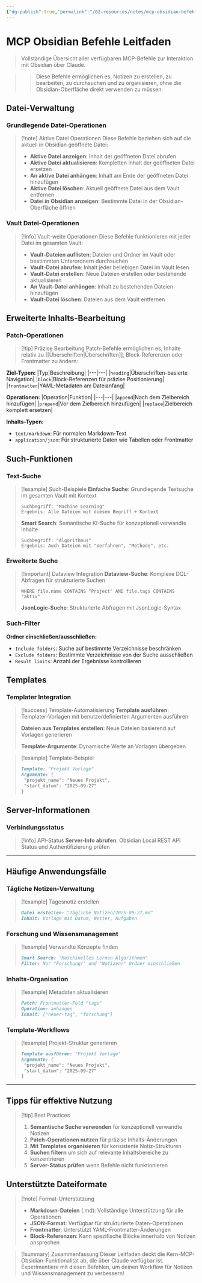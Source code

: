 ```yaml
---
{"dg-publish":true,"permalink":"/02-resources/notes/mcp-obsidian-befehle-leitfaden/","tags":["obsidian/mcp","claude/commands","api/integration"],"noteIcon":"","updated":"2025-09-27T01:10:10.000+02:00"}
---
```



# MCP Obsidian Befehle Leitfaden

>Vollständige Übersicht aller verfügbaren MCP-Befehle zur Interaktion mit Obsidian über Claude.

>>Diese Befehle ermöglichen es, Notizen zu erstellen, zu bearbeiten, zu durchsuchen und zu organisieren, ohne die Obsidian-Oberfläche direkt verwenden zu müssen.

## Datei-Verwaltung

### Grundlegende Datei-Operationen

>[!note] Aktive Datei Operationen
>Diese Befehle beziehen sich auf die aktuell in Obsidian geöffnete Datei:
>- **Aktive Datei anzeigen**: Inhalt der geöffneten Datei abrufen
>- **Aktive Datei aktualisieren**: Kompletten Inhalt der geöffneten Datei ersetzen
>- **An aktive Datei anhängen**: Inhalt am Ende der geöffneten Datei hinzufügen
>- **Aktive Datei löschen**: Aktuell geöffnete Datei aus dem Vault entfernen
>- **Datei in Obsidian anzeigen**: Bestimmte Datei in der Obsidian-Oberfläche öffnen

### Vault Datei-Operationen

>[!info] Vault-weite Operationen
>Diese Befehle funktionieren mit jeder Datei im gesamten Vault:
>- **Vault-Dateien auflisten**: Dateien und Ordner im Vault oder bestimmten Unterordnern durchsuchen
>- **Vault-Datei abrufen**: Inhalt jeder beliebigen Datei im Vault lesen
>- **Vault-Datei erstellen**: Neue Dateien erstellen oder bestehende aktualisieren
>- **An Vault-Datei anhängen**: Inhalt zu bestehenden Dateien hinzufügen
>- **Vault-Datei löschen**: Dateien aus dem Vault entfernen

## Erweiterte Inhalts-Bearbeitung

### Patch-Operationen

>[!tip] Präzise Bearbeitung
>Patch-Befehle ermöglichen es, Inhalte relativ zu [[Überschriften\|Überschriften]], Block-Referenzen oder Frontmatter zu ändern:

**Ziel-Typen:**
|Typ|Beschreibung|
|---|---|
|`heading`|Überschriften-basierte Navigation|
|`block`|Block-Referenzen für präzise Positionierung|
|`frontmatter`|YAML-Metadaten am Dateianfang|

**Operationen:**
|Operation|Funktion|
|---|---|
|`append`|Nach dem Zielbereich hinzufügen|
|`prepend`|Vor dem Zielbereich hinzufügen|
|`replace`|Zielbereich komplett ersetzen|

**Inhalts-Typen:**
- `text/markdown`: Für normalen Markdown-Text
- `application/json`: Für strukturierte Daten wie Tabellen oder Frontmatter

## Such-Funktionen

### Text-Suche

>[!example] Such-Beispiele
>**Einfache Suche**: Grundlegende Textsuche im gesamten Vault mit Kontext
>```
>Suchbegriff: "Machine Learning"
>Ergebnis: Alle Dateien mit diesem Begriff + Kontext
>```
>
>**Smart Search**: Semantische KI-Suche für konzeptionell verwandte Inhalte
>```
>Suchbegriff: "Algorithmus"
>Ergebnis: Auch Dateien mit "Verfahren", "Methode", etc.
>```

### Erweiterte Suche

>[!important] Dataview Integration
>**Dataview-Suche**: Komplexe DQL-Abfragen für strukturierte Suchen
>```
>WHERE file.name CONTAINS "Project" AND file.tags CONTAINS "aktiv"
>```
>
>**JsonLogic-Suche**: Strukturierte Abfragen mit JsonLogic-Syntax

### Such-Filter

**Ordner einschließen/ausschließen:**
- `Include folders`: Suche auf bestimmte Verzeichnisse beschränken
- `Exclude folders`: Bestimmte Verzeichnisse von der Suche ausschließen
- `Result limits`: Anzahl der Ergebnisse kontrollieren

## Templates

### Templater Integration

>[!success] Template-Automatisierung
>**Template ausführen**: Templater-Vorlagen mit benutzerdefinierten Argumenten ausführen
>
>**Dateien aus Templates erstellen**: Neue Dateien basierend auf Vorlagen generieren
>
>**Template-Argumente**: Dynamische Werte an Vorlagen übergeben

>[!example] Template-Beispiel
>```markdown
>Template: "Projekt Vorlage"
>Argumente: {
>  "projekt_name": "Neues Projekt",
>  "start_datum": "2025-09-27"
>}
>```

## Server-Informationen

### Verbindungsstatus

>[!info] API-Status
>**Server-Info abrufen**: Obsidian Local REST API Status und Authentifizierung prüfen

---

## Häufige Anwendungsfälle

### Tägliche Notizen-Verwaltung

>[!example] Tagesnotiz erstellen
>```markdown
>Datei erstellen: "Tägliche Notizen/2025-09-27.md"
>Inhalt: Vorlage mit Datum, Wetter, Aufgaben
>```

### Forschung und Wissensmanagement

>[!example] Verwandte Konzepte finden
>```markdown
>Smart Search: "Maschinelles Lernen Algorithmen"
>Filter: Nur "Forschung/" und "Notizen/" Ordner einschließen
>```

### Inhalts-Organisation

>[!example] Metadaten aktualisieren
>```markdown
>Patch: Frontmatter-Feld "tags"
>Operation: anhängen
>Inhalt: ["neuer-tag", "forschung"]
>```

### Template-Workflows

>[!example] Projekt-Struktur generieren
>```markdown
>Template ausführen: "Projekt Vorlage"
>Argumente: {
>  "projekt_name": "Neues Projekt",
>  "start_datum": "2025-09-27"
>}
>```

---

## Tipps für effektive Nutzung

>[!tip] Best Practices
>1. **Semantische Suche verwenden** für konzeptionell verwandte Notizen
>2. **Patch-Operationen nutzen** für präzise Inhalts-Änderungen
>3. **Mit Templates organisieren** für konsistente Notiz-Strukturen
>4. **Suchen filtern** um sich auf relevante Inhaltsbereiche zu konzentrieren
>5. **Server-Status prüfen** wenn Befehle nicht funktionieren

## Unterstützte Dateiformate

>[!note] Format-Unterstützung
>- **Markdown-Dateien** (.md): Vollständige Unterstützung für alle Operationen
>- **JSON-Format**: Verfügbar für strukturierte Daten-Operationen
>- **Frontmatter**: Unterstützt YAML-Frontmatter-Änderungen
>- **Block-Referenzen**: Kann spezifische Blöcke innerhalb von Notizen ansprechen

>[!summary] Zusammenfassung
>Dieser Leitfaden deckt die Kern-MCP-Obsidian-Funktionalität ab, die über Claude verfügbar ist. Experimentiere mit diesen Befehlen, um deinen Workflow für Notizen und Wissensmanagement zu verbessern!